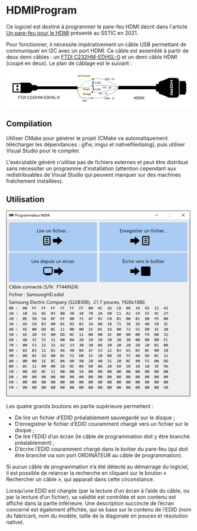 # HDMIProgram

Ce logiciel est destiné à programmer le pare-feu HDMI décrit dans l'article [Un pare-feu pour le HDMI](https://www.sstic.org/2021/presentation/un_pare_feu_pour_le_hdmi/) présenté au SSTIC en 2021.

Pour fonctionner, il nécessite impérativement un câble USB permettant de communiquer en I2C avec un port HDMI. Ce câble est assemblé à partir de deux demi câbles : un [FTDI C232HM-EDHSL-0](https://fdtichip.com/products/c232hm-edhsl-0/) et un demi câble HDMI (coupé en deux).
Le plan de câblage est le suivant :

![Plan de câblage](cable.png)

## Compilation

Utiliser CMake pour générer le projet (CMake va automatiquement télécharger les dépendances : glfw, imgui et nativefiledialog), puis utiliser Visual Studio pour le compiler.

L'exécutable généré n'utilise pas de fichiers externes et peut être distribué sans nécessiter un programme d'installation (attention cependant aux redistribuables de Visual Studio qui peuvent manquer sur des machines fraîchement installées).

## Utilisation

![Capture d'écran](screenshot.png)

Les quatre grands boutons en partie supérieure permettent :

- De lire un fichier d’EDID préalablement sauvegardé sur le disque ;
- D’enregistrer le fichier d’EDID couramment chargé vers un fichier sur le disque ;
- De lire l’EDID d’un écran (le câble de programmation doit y être branché préalablement) ;
- D’écrire l’EDID couramment chargé dans le boitier du pare-feu (qui doit être branché via son port ORDINATEUR au câble de programmation).

Si aucun câble de programmation n’a été détecté au démarrage du logiciel, il est possible de relancer la recherche en cliquant sur le bouton « Rechercher un câble », qui apparait dans cette circonstance.

Lorsqu’une EDID est chargée (par la lecture d’un écran à l’aide du câble, ou par la lecture d’un fichier), sa validité est contrôlée et son contenu est affiché dans la partie inférieure. Une description succincte de l’écran concerné est également affichée, qui se base sur le contenu de l’EDID (nom du fabricant, nom du modèle, taille de la diagonale en pouces et résolution native).

